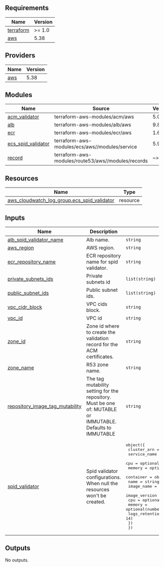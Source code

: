 ## Requirements

| Name | Version |
|------|---------|
| <a name="requirement_terraform"></a> [terraform](#requirement\_terraform) | >= 1.0 |
| <a name="requirement_aws"></a> [aws](#requirement\_aws) | 5.38 |

## Providers

| Name | Version |
|------|---------|
| <a name="provider_aws"></a> [aws](#provider\_aws) | 5.38 |

## Modules

| Name | Source | Version |
|------|--------|---------|
| <a name="module_acm_validator"></a> [acm\_validator](#module\_acm\_validator) | terraform-aws-modules/acm/aws | 5.0.0 |
| <a name="module_alb"></a> [alb](#module\_alb) | terraform-aws-modules/alb/aws | 9.8.0 |
| <a name="module_ecr"></a> [ecr](#module\_ecr) | terraform-aws-modules/ecr/aws | 1.6.0 |
| <a name="module_ecs_spid_validator"></a> [ecs\_spid\_validator](#module\_ecs\_spid\_validator) | terraform-aws-modules/ecs/aws//modules/service | 5.9.1 |
| <a name="module_record"></a> [record](#module\_record) | terraform-aws-modules/route53/aws//modules/records | ~> 3.0 |

## Resources

| Name | Type |
|------|------|
| [aws_cloudwatch_log_group.ecs_spid_validator](https://registry.terraform.io/providers/hashicorp/aws/5.38/docs/resources/cloudwatch_log_group) | resource |

## Inputs

| Name | Description | Type | Default | Required |
|------|-------------|------|---------|:--------:|
| <a name="input_alb_spid_validator_name"></a> [alb\_spid\_validator\_name](#input\_alb\_spid\_validator\_name) | Alb name. | `string` | n/a | yes |
| <a name="input_aws_region"></a> [aws\_region](#input\_aws\_region) | AWS region. | `string` | n/a | yes |
| <a name="input_ecr_repository_name"></a> [ecr\_repository\_name](#input\_ecr\_repository\_name) | ECR repository name for spid validator. | `string` | n/a | yes |
| <a name="input_private_subnets_ids"></a> [private\_subnets\_ids](#input\_private\_subnets\_ids) | Private subnets id | `list(string)` | n/a | yes |
| <a name="input_public_subnet_ids"></a> [public\_subnet\_ids](#input\_public\_subnet\_ids) | Public subnet ids. | `list(string)` | n/a | yes |
| <a name="input_vpc_cidr_block"></a> [vpc\_cidr\_block](#input\_vpc\_cidr\_block) | VPC cids block. | `string` | n/a | yes |
| <a name="input_vpc_id"></a> [vpc\_id](#input\_vpc\_id) | VPC id | `string` | n/a | yes |
| <a name="input_zone_id"></a> [zone\_id](#input\_zone\_id) | Zone id where to create the validation record for the ACM certificates. | `string` | n/a | yes |
| <a name="input_zone_name"></a> [zone\_name](#input\_zone\_name) | R53 zone name. | `string` | n/a | yes |
| <a name="input_repository_image_tag_mutability"></a> [repository\_image\_tag\_mutability](#input\_repository\_image\_tag\_mutability) | The tag mutability setting for the repository. Must be one of: MUTABLE or IMMUTABLE. Defaults to IMMUTABLE | `string` | `"MUTABLE"` | no |
| <a name="input_spid_validator"></a> [spid\_validator](#input\_spid\_validator) | Spid validator configurations. When null the resources won't be created. | <pre>object({<br>    cluster_arn  = string<br>    service_name = string<br>    cpu          = optional(number, 512)<br>    memory       = optional(number, 1024)<br>    container = object({<br>      name                = string<br>      image_name          = string<br>      image_version       = string<br>      cpu                 = optional(number, 512)<br>      memory              = optional(number, 1024)<br>      logs_retention_days = optional(number, 14)<br>    })<br>  })</pre> | `null` | no |

## Outputs

No outputs.
